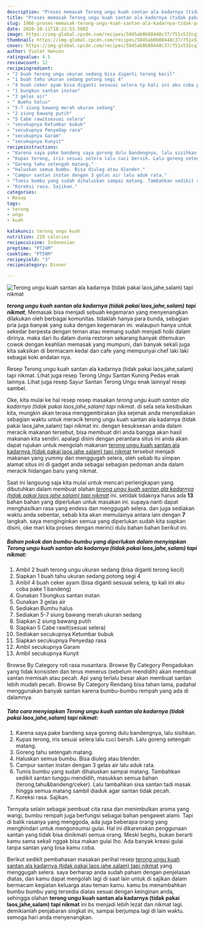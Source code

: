 ```yaml
---
description: "Proses memasak Terong ungu kuah santan ala kadarnya (tidak pakai laos,jahe,salam) tapi nikmat Lezat"
title: "Proses memasak Terong ungu kuah santan ala kadarnya (tidak pakai laos,jahe,salam) tapi nikmat Lezat"
slug: 1966-proses-memasak-terong-ungu-kuah-santan-ala-kadarnya-tidak-pakai-laos-jahe-salam-tapi-nikmat-lezat
date: 2020-10-11T18:21:53.508Z
image: https://img-global.cpcdn.com/recipes/5045ab0b88448c37/751x532cq70/terong-ungu-kuah-santan-ala-kadarnya-tidak-pakai-laosjahesalam-tapi-nikmat-foto-resep-utama.jpg
thumbnail: https://img-global.cpcdn.com/recipes/5045ab0b88448c37/751x532cq70/terong-ungu-kuah-santan-ala-kadarnya-tidak-pakai-laosjahesalam-tapi-nikmat-foto-resep-utama.jpg
cover: https://img-global.cpcdn.com/recipes/5045ab0b88448c37/751x532cq70/terong-ungu-kuah-santan-ala-kadarnya-tidak-pakai-laosjahesalam-tapi-nikmat-foto-resep-utama.jpg
author: Violet Hanson
ratingvalue: 4.5
reviewcount: 12
recipeingredient:
- "2 buah terong ungu ukuran sedang bisa diganti terong kecil"
- "1 buah tahu ukuran sedang potong segi 4"
- "4 buah ceker ayam bisa diganti sesuuai selera tp kali ini aku coba pake 1 bandeng"
- "1 bungkus santan instan"
- "3 gelas air"
- " Bumhu halus"
- "5-7 siung bawang merah ukuran sedang"
- "2 siung bawang putih"
- "5 Cabe rawitsesuai selera"
- "secukupnya Ketumbar bubuk"
- "secukupnya Penyedap rasa"
- "secukupnya Garam"
- "secukupnya Kunyit"
recipeinstructions:
- "Karena saya pake bandeng saya goreng dulu bandengnya, lalu sisihkan."
- "Kupas terong, iris sesuai selera lalu cuci bersih. Lalu goreng setengah matang."
- "Goreng tahu setengah matang."
- "Haluskan semua bumbu. Bisa diuleg atau blender."
- "Campur santan instan dengan 3 gelas air lalu aduk rata."
- "Tumis bumbu yang sudah dihaluskan sampai matang. Tambahkan sedikit santan tunggu mendidih, masukkan semua bahan (terong,tahu&amp;bandeng/ceker). Lalu tambahkan sisa santan tadi masak hingga semua matang sambil diaduk agar santan tidak pecah."
- "Koreksi rasa. Sajikan."
categories:
- Resep
tags:
- terong
- ungu
- kuah

katakunci: terong ungu kuah 
nutrition: 219 calories
recipecuisine: Indonesian
preptime: "PT24M"
cooktime: "PT50M"
recipeyield: "3"
recipecategory: Dinner

---
```



![Terong ungu kuah santan ala kadarnya (tidak pakai laos,jahe,salam) tapi nikmat](https://img-global.cpcdn.com/recipes/5045ab0b88448c37/751x532cq70/terong-ungu-kuah-santan-ala-kadarnya-tidak-pakai-laosjahesalam-tapi-nikmat-foto-resep-utama.jpg)

<b><i>terong ungu kuah santan ala kadarnya (tidak pakai laos,jahe,salam) tapi nikmat</i></b>, Memasak bisa menjadi sebuah kegemaran yang menyenangkan dilakukan oleh berbagai komunitas. tidaklah hanya para bunda, sebagian pria juga banyak yang suka dengan kegemaran ini. walaupun hanya untuk sekedar berpesta dengan teman atau memang sudah menjadi hobi dalam dirinya. maka dari itu dalam dunia restoran sekarang banyak ditemukan cowok dengan keahlian memasak yang mumpuni, dan banyak sekali juga kita saksikan di bermacam kedai dan cafe yang mempunyai chef laki laki sebagai koki andalan nya.

Resep Terong ungu kuah santan ala kadarnya (tidak pakai laos,jahe,salam) tapi nikmat. Lihat juga resep Terong Ungu Santan Kuning Pedas enak lainnya. Lihat juga resep Sayur Santan Terong Ungu enak lainnya! resep sambel.

Oke, kita mulai ke hal resep resep masakan <i>terong ungu kuah santan ala kadarnya (tidak pakai laos,jahe,salam) tapi nikmat</i>. di sela sela kesibukan kita, mungkin akan terasa menggembirakan jika sejenak anda menyediakan sebagian waktu untuk meracik terong ungu kuah santan ala kadarnya (tidak pakai laos,jahe,salam) tapi nikmat ini. dengan kesuksesan anda dalam meracik makanan tersebut, bisa membuat diri anda bangga akan hasil makanan kita sendiri. apalagi disini dengan perantara situs ini anda akan dapat rujukan untuk mengolah makanan <u>terong ungu kuah santan ala kadarnya (tidak pakai laos,jahe,salam) tapi nikmat</u> tersebut menjadi makanan yang yummy dan menggugah selera, oleh sebab itu simpan alamat situs ini di gadget anda sebagai sebagian pedoman anda dalam meracik hidangan baru yang nikmat.


Saat ini langsung saja kita mulai untuk mencari perlengkapan yang dibutuhkan dalam membuat olahan <u><i>terong ungu kuah santan ala kadarnya (tidak pakai laos,jahe,salam) tapi nikmat</i></u> ini. setidak tidaknya harus ada <b>13</b> bahan bahan yang diperlukan untuk masakan ini. supaya nanti dapat menghasilkan rasa yang endess dan menggugah selera. dan juga sediakan waktu anda sebentar, sebab kita akan memulainya antara lain dengan <b>7</b> langkah. saya menginginkan semua yang diperlukan sudah kita siapkan disini, oke mari kita proses dengan merinci dulu bahan bahan berikut ini.

<!--inarticleads1-->

##### Bahan pokok dan bumbu-bumbu yang diperlukan dalam menyiapkan Terong ungu kuah santan ala kadarnya (tidak pakai laos,jahe,salam) tapi nikmat:

1. Ambil 2 buah terong ungu ukuran sedang (bisa diganti terong kecil)
1. Siapkan 1 buah tahu ukuran sedang potong segi 4
1. Ambil 4 buah ceker ayam (bisa diganti sesuuai selera, tp kali ini aku coba pake 1 bandeng)
1. Gunakan 1 bungkus santan instan
1. Gunakan 3 gelas air
1. Sediakan  Bumhu halus
1. Sediakan 5-7 siung bawang merah ukuran sedang
1. Siapkan 2 siung bawang putih
1. Siapkan 5 Cabe rawit(sesuai selera)
1. Sediakan secukupnya Ketumbar bubuk
1. Siapkan secukupnya Penyedap rasa
1. Ambil secukupnya Garam
1. Ambil secukupnya Kunyit


Browse By Category roti rasa nusantara. Browse By Category Pengadukan yang tidak konsisten dan terus menerus (sebelum mendidih) akan membuat santan memisah atau pecah. Api yang terlalu besar akan membuat santan lebih mudah pecah. Browse By Category Rendang bisa tahan lama, padahal menggunakan banyak santan karena bumbu-bumbu rempah yang ada di dalamnya. 

<!--inarticleads2-->

##### Tata cara menyiapkan Terong ungu kuah santan ala kadarnya (tidak pakai laos,jahe,salam) tapi nikmat:

1. Karena saya pake bandeng saya goreng dulu bandengnya, lalu sisihkan.
1. Kupas terong, iris sesuai selera lalu cuci bersih. Lalu goreng setengah matang.
1. Goreng tahu setengah matang.
1. Haluskan semua bumbu. Bisa diuleg atau blender.
1. Campur santan instan dengan 3 gelas air lalu aduk rata.
1. Tumis bumbu yang sudah dihaluskan sampai matang. Tambahkan sedikit santan tunggu mendidih, masukkan semua bahan (terong,tahu&amp;bandeng/ceker). Lalu tambahkan sisa santan tadi masak hingga semua matang sambil diaduk agar santan tidak pecah.
1. Koreksi rasa. Sajikan.


Ternyata selain sebagai pembuat cita rasa dan menimbulkan aroma yang wangi, bumbu rempah juga berfungsi sebagai bahan pengawet alami. Tapi di balik rasanya yang menggoda, ada juga beberapa orang yang menghindari untuk mengonsumsi gulai. Hal ini dikarenakan penggunaan santan yang tidak bisa dinikmati semua orang. Meski begitu, bukan berarti kamu sama sekali nggak bisa makan gulai lho. Ada banyak kreasi gulai tanpa santan yang bisa kamu coba. 

Berikut sedikit pembahasan masakan perihal resep <u>terong ungu kuah santan ala kadarnya (tidak pakai laos,jahe,salam) tapi nikmat</u> yang menggugah selera. saya berharap anda sudah paham dengan penjelasan diatas, dan kamu dapat mengolah lagi di saat lain untuk di sajikan dalam bermacam kegiatan keluarga atau teman kamu. kamu bs menambahkan bumbu bumbu yang tersedia diatas sesuai dengan keinginan anda, sehingga olahan <b>terong ungu kuah santan ala kadarnya (tidak pakai laos,jahe,salam) tapi nikmat</b> ini bs menjadi lebih lezat dan nikmat lagi. demikianlah penjabaran singkat ini, sampai berjumpa lagi di lain waktu. semoga hari anda menyenangkan.
